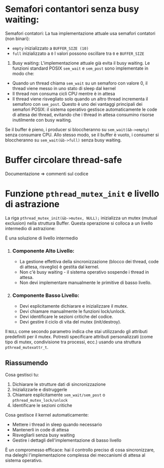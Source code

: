 
# Semafori contantori senza busy waiting:

Semafori contatori: La tua implementazione attuale usa semafori contatori (non binari):

- `empty` inizializzato a `BUFFER_SIZE (10)`
- `full` inizializzato a `0`
I valori possono oscillare tra `0` e `BUFFER_SIZE`

1. Busy waiting: L'implementazione attuale già evita il busy waiting. Le funzioni standard POSIX `sem_wait` e `sem_post` sono implementate in modo che:

- Quando un thread chiama `sem_wait` su un semaforo con valore 0, il thread viene messo in uno stato di sleep dal kernel
- Il thread non consuma cicli CPU mentre è in attesa
- Il thread viene risvegliato solo quando un altro thread incrementa il semaforo con `sem_post`.
Questo è uno dei vantaggi principali dei semafori POSIX: il sistema operativo gestisce automaticamente le code di attesa dei thread, evitando che i thread in attesa consumino risorse inutilmente con busy waiting.

Se il buffer è pieno, i producer si bloccheranno su `sem_wait(&b->empty)` senza consumare CPU. Allo stesso modo, se il buffer è vuoto, i consumer si bloccheranno su `sem_wait(&b->full)` senza busy waiting.


# Buffer circolare thread-safe

Documentazione => commenti sul codice

# Funzione `pthread_mutex_init` e livello di astrazione

La riga `pthread_mutex_init(&b->mutex, NULL);` inizializza un mutex (mutual exclusion) nella struttura Buffer. Questa operazione si colloca a un livello intermedio di astrazione:

È una soluzione di livello intermedio
1. ### Componente Alto Livello:

    - La gestione effettiva della sincronizzazione (blocco dei thread, code di attesa, risveglio) è gestita dal kernel.
    - Non c'è busy waiting - il sistema operativo sospende i thread in attesa.
    - Non devi implementare manualmente le primitive di basso livello.

2. ### Componente Basso Livello:

    - Devi esplicitamente dichiarare e inizializzare il mutex.
    - Devi chiamare manualmente le funzioni lock/unlock.
    - Devi identificare le sezioni critiche del codice.
    - Devi gestire il ciclo di vita del mutex (init/destroy).

Il `NULL` come secondo parametro indica che stai utilizzando gli attributi predefiniti per il mutex. Potresti specificare attributi personalizzati (come tipo di mutex, condivisione tra processi, ecc.) usando una struttura `pthread_mutexattr_t`.

## Riassumendo

Cosa gestisci tu:

1. Dichiarare le strutture dati di sincronizzazione
2. Inizializzarle e distruggerle
3. Chiamare esplicitamente `sem_wait/sem_post` o `pthread_mutex_lock/unlock`
4. Identificare le sezioni critiche

Cosa gestisce il kernel automaticamente:

- Mettere i thread in sleep quando necessario
- Mantenerli in code di attesa
- Risvegliarli senza busy waiting
- Gestire i dettagli dell'implementazione di basso livello

È un compromesso efficace: hai il controllo preciso di cosa sincronizzare, ma deleghi l'implementazione complessa dei meccanismi di attesa al sistema operativo.